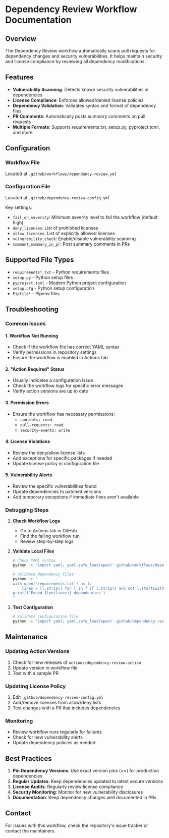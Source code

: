 # Dependency Review Workflow Documentation

## Overview
The Dependency Review workflow automatically scans pull requests for dependency changes and security vulnerabilities. It helps maintain security and license compliance by reviewing all dependency modifications.

## Features
- **Vulnerability Scanning**: Detects known security vulnerabilities in dependencies
- **License Compliance**: Enforces allowed/denied license policies
- **Dependency Validation**: Validates syntax and format of dependency files
- **PR Comments**: Automatically posts summary comments on pull requests
- **Multiple Formats**: Supports requirements.txt, setup.py, pyproject.toml, and more

## Configuration

### Workflow File
Located at `.github/workflows/dependency-review.yml`

### Configuration File
Located at `.github/dependency-review-config.yml`

Key settings:
- `fail_on_severity`: Minimum severity level to fail the workflow (default: high)
- `deny_licenses`: List of prohibited licenses
- `allow_licenses`: List of explicitly allowed licenses
- `vulnerability_check`: Enable/disable vulnerability scanning
- `comment_summary_in_pr`: Post summary comments in PRs

## Supported File Types
- `requirements*.txt` - Python requirements files
- `setup.py` - Python setup files
- `pyproject.toml` - Modern Python project configuration
- `setup.cfg` - Python setup configuration
- `Pipfile*` - Pipenv files

## Troubleshooting

### Common Issues

#### 1. Workflow Not Running
- Check if the workflow file has correct YAML syntax
- Verify permissions in repository settings
- Ensure the workflow is enabled in Actions tab

#### 2. "Action Required" Status
- Usually indicates a configuration issue
- Check the workflow logs for specific error messages
- Verify action versions are up to date

#### 3. Permission Errors
- Ensure the workflow has necessary permissions:
  - `contents: read`
  - `pull-requests: read`
  - `security-events: write`

#### 4. License Violations
- Review the deny/allow license lists
- Add exceptions for specific packages if needed
- Update license policy in configuration file

#### 5. Vulnerability Alerts
- Review the specific vulnerabilities found
- Update dependencies to patched versions
- Add temporary exceptions if immediate fixes aren't available

### Debugging Steps

1. **Check Workflow Logs**
   - Go to Actions tab in GitHub
   - Find the failing workflow run
   - Review step-by-step logs

2. **Validate Local Files**

   ```bash
   # Check YAML syntax
   python -c "import yaml; yaml.safe_load(open('.github/workflows/dependency-review.yml'))"
   
   # Validate dependency files
   python -c "
   with open('requirements.txt') as f:
       lines = [l.strip() for l in f if l.strip() and not l.startswith('#')]
   print(f'Found {len(lines)} dependencies')
   "
   ```

3. **Test Configuration**

   ```bash
   # Validate configuration file
   python -c "import yaml; yaml.safe_load(open('.github/dependency-review-config.yml'))"
   ```

## Maintenance

### Updating Action Versions
1. Check for new releases of `actions/dependency-review-action`
2. Update version in workflow file
3. Test with a sample PR

### Updating License Policy
1. Edit `.github/dependency-review-config.yml`
2. Add/remove licenses from allow/deny lists
3. Test changes with a PR that includes dependencies

### Monitoring
- Review workflow runs regularly for failures
- Check for new vulnerability alerts
- Update dependency policies as needed

## Best Practices

1. **Pin Dependency Versions**: Use exact version pins (==) for production dependencies
2. **Regular Updates**: Keep dependencies updated to latest secure versions  
3. **License Audits**: Regularly review license compliance
4. **Security Monitoring**: Monitor for new vulnerability disclosures
5. **Documentation**: Keep dependency changes well documented in PRs

## Contact
For issues with this workflow, check the repository's issue tracker or contact the maintainers.
